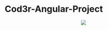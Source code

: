 ﻿# Cod3r-Angular-Project

<div align="center">
  <img src="![OIP](https://github.com/jossuel-js/Cod3r-Angular-Project/assets/84153809/1f3ae392-2811-42d8-84ba-c6d7b3c7bd65)" >
</div>
